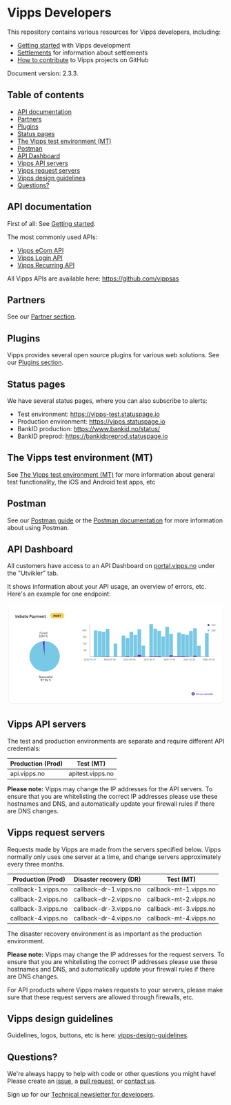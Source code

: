# Vipps Developers

This repository contains various resources for Vipps developers, including:

* [Getting started](vipps-getting-started.md) with Vipps development
* [Settlements](https://github.com/vippsas/vipps-developers/tree/master/settlements)
  for information about settlements
* [How to contribute](contribute.md) to Vipps projects on GitHub

Document version: 2.3.3.

## Table of contents

- [API documentation](#api-documentation)
- [Partners](#partners)
- [Plugins](#plugins)
- [Status pages](#status-pages)
- [The Vipps test environment (MT)](#the-vipps-test-environment-mt)
- [Postman](#postman)
- [API Dashboard](#api-dashboard)
- [Vipps API servers](#vipps-api-servers)
- [Vipps request servers](#vipps-request-servers)
- [Vipps design guidelines](#vipps-design-guidelines)
- [Questions?](#questions)

## API documentation

First of all: See [Getting started](vipps-getting-started.md).

The most commonly used APIs:
* [Vipps eCom API](https://github.com/vippsas/vipps-ecom-api)
* [Vipps Login API](https://github.com/vippsas/vipps-login-api)
* [Vipps Recurring API](https://github.com/vippsas/vipps-recurring-api)

All Vipps APIs are available here: https://github.com/vippsas

## Partners

See our [Partner section](partners/).

## Plugins

Vipps provides several open source plugins for various web solutions.
See our [Plugins section](https://github.com/vippsas/vipps-plugins).

## Status pages

We have several status pages, where you can also subscribe to alerts:

* Test environment: https://vipps-test.statuspage.io
* Production environment: https://vipps.statuspage.io
* BankID production: https://www.bankid.no/status/
* BankID preprod: https://bankidpreprod.statuspage.io

## The Vipps test environment (MT)

See
[The Vipps test environment (MT)](https://github.com/vippsas/vipps-developers/blob/master/vipps-test-environment.md)
for more information about general test functionality,
the iOS and Android test apps, etc

## Postman

See our
[Postman guide](https://github.com/vippsas/vipps-developers/blob/master/postman-guide.md)
or the
[Postman documentation](https://www.getpostman.com/docs/)
for more information about using Postman.

## API Dashboard

All customers have access to an API Dashboard on
[portal.vipps.no](https://portal.vipps.no) under the "Utvikler" tab.

It shows information about your API usage, an overview of errors, etc.
Here's an example for one endpoint:

![API Dashboaard](newsletters/images/2021-02-api-dashboard-initiate-payment.png)

## Vipps API servers

The test and production environments are separate and require different API credentials:

| Production (Prod)   | Test (MT)              |
| ------------------- | ---------------------- |
| api.vipps.no        | apitest.vipps.no       |

**Please note:** Vipps may change the IP addresses for the API servers. To ensure
that you are whitelisting the correct IP addresses please use these hostnames
and DNS, and automatically update your firewall rules if there are DNS changes.

## Vipps request servers

Requests made by Vipps are made from the servers specified below.
Vipps normally only uses one server at a time, and change servers approximately
every three months.

| Production (Prod)   | Disaster recovery (DR) | Test (MT)              |
| ------------------- | ---------------------- | ---------------------- |
| callback-1.vipps.no | callback-dr-1.vipps.no | callback-mt-1.vipps.no |
| callback-2.vipps.no | callback-dr-2.vipps.no | callback-mt-2.vipps.no |
| callback-3.vipps.no | callback-dr-3.vipps.no | callback-mt-3.vipps.no |
| callback-4.vipps.no | callback-dr-4.vipps.no | callback-mt-4.vipps.no |

The disaster recovery environment is as important as the production environment.

**Please note:** Vipps may change the IP addresses for the request servers. To ensure
that you are whitelisting the correct IP addresses please use these hostnames
and DNS, and automatically update your firewall rules if there are DNS changes.

For API products where Vipps makes requests to your servers, please make sure
that these request servers are allowed through firewalls, etc.

## Vipps design guidelines

Guidelines, logos, buttons, etc is here:
[vipps-design-guidelines](https://github.com/vippsas/vipps-design-guidelines).

## Questions?

We're always happy to help with code or other questions you might have!
Please create an [issue](https://github.com/vippsas/vipps-developers/issues),
a [pull request](https://github.com/vippsas/vipps-developers/pulls),
or [contact us](https://github.com/vippsas/vipps-developers/blob/master/contact.md).

Sign up for our [Technical newsletter for developers](https://github.com/vippsas/vipps-developers/tree/master/newsletters).
